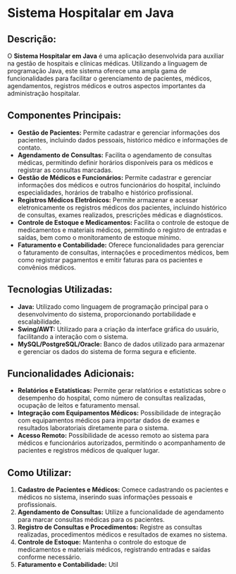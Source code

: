 # Sistema Hospitalar em Java

## Descrição:

O **Sistema Hospitalar em Java** é uma aplicação desenvolvida para auxiliar na gestão de hospitais e clínicas médicas. Utilizando a linguagem de programação Java, este sistema oferece uma ampla gama de funcionalidades para facilitar o gerenciamento de pacientes, médicos, agendamentos, registros médicos e outros aspectos importantes da administração hospitalar.

## Componentes Principais:

- **Gestão de Pacientes:** Permite cadastrar e gerenciar informações dos pacientes, incluindo dados pessoais, histórico médico e informações de contato.
- **Agendamento de Consultas:** Facilita o agendamento de consultas médicas, permitindo definir horários disponíveis para os médicos e registrar as consultas marcadas.
- **Gestão de Médicos e Funcionários:** Permite cadastrar e gerenciar informações dos médicos e outros funcionários do hospital, incluindo especialidades, horários de trabalho e histórico profissional.
- **Registros Médicos Eletrônicos:** Permite armazenar e acessar eletronicamente os registros médicos dos pacientes, incluindo histórico de consultas, exames realizados, prescrições médicas e diagnósticos.
- **Controle de Estoque e Medicamentos:** Facilita o controle de estoque de medicamentos e materiais médicos, permitindo o registro de entradas e saídas, bem como o monitoramento de estoque mínimo.
- **Faturamento e Contabilidade:** Oferece funcionalidades para gerenciar o faturamento de consultas, internações e procedimentos médicos, bem como registrar pagamentos e emitir faturas para os pacientes e convênios médicos.

## Tecnologias Utilizadas:

- **Java:** Utilizado como linguagem de programação principal para o desenvolvimento do sistema, proporcionando portabilidade e escalabilidade.
- **Swing/AWT:** Utilizado para a criação da interface gráfica do usuário, facilitando a interação com o sistema.
- **MySQL/PostgreSQL/Oracle:** Banco de dados utilizado para armazenar e gerenciar os dados do sistema de forma segura e eficiente.

## Funcionalidades Adicionais:

- **Relatórios e Estatísticas:** Permite gerar relatórios e estatísticas sobre o desempenho do hospital, como número de consultas realizadas, ocupação de leitos e faturamento mensal.
- **Integração com Equipamentos Médicos:** Possibilidade de integração com equipamentos médicos para importar dados de exames e resultados laboratoriais diretamente para o sistema.
- **Acesso Remoto:** Possibilidade de acesso remoto ao sistema para médicos e funcionários autorizados, permitindo o acompanhamento de pacientes e registros médicos de qualquer lugar.

## Como Utilizar:

1. **Cadastro de Pacientes e Médicos:** Comece cadastrando os pacientes e médicos no sistema, inserindo suas informações pessoais e profissionais.
2. **Agendamento de Consultas:** Utilize a funcionalidade de agendamento para marcar consultas médicas para os pacientes.
3. **Registro de Consultas e Procedimentos:** Registre as consultas realizadas, procedimentos médicos e resultados de exames no sistema.
4. **Controle de Estoque:** Mantenha o controle do estoque de medicamentos e materiais médicos, registrando entradas e saídas conforme necessário.
5. **Faturamento e Contabilidade:** Util
